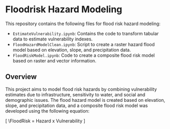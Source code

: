 
# Floodrisk Hazard Modeling

This repository contains the following files for flood risk hazard modeling:

- `EstimateVulnerability.ipynb`: Contains the code to transform tabular data to estimate vulnerability indexes.
- `FloodHazardModelClean.ipynb`: Script to create a raster hazard flood model based on elevation, slope, and precipitation data.
- `FloodRiskModel.ipynb`: Code to create a composite flood risk model based on raster and vector information.

## Overview

This project aims to model flood risk hazards by combining vulnerability estimates due to infrastructure, sensitivity to water, and social and demographic issues. The flood hazard model is created based on elevation, slope, and precipitation data, and a composite flood risk model was developed using the following equation:

\[ \FloodRisk = Hazard x Vulnerability \]


